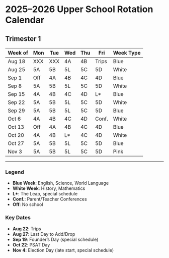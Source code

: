 <!-- command: render -->
<!-- command: landscape -->
# 2025–2026 Upper School Rotation Calendar  
## Trimester 1

| Week of | Mon | Tue | Wed | Thu | Fri   | Week Type |
|---------|-----|-----|-----|-----|-------|-----------|
| Aug 18  | XXX | XXX | 4A  | 4B  | Trips | Blue      |
| Aug 25  | 5A  | 5B  | 5L  | 5C  | 5D    | White     |
| Sep 1   | Off | 4A  | 4B  | 4C  | 4D    | Blue      |
| Sep 8   | 5A  | 5B  | 5L  | 5C  | 5D    | White     |
| Sep 15  | 4A  | 4B  | 4C  | 4D  | L*    | Blue      |
| Sep 22  | 5A  | 5B  | 5L  | 5C  | 5D    | White     |
| Sep 29  | 5A  | 5B  | 5L  | 5C  | 5D    | Blue      |
| Oct 6   | 4A  | 4B  | 4C  | 4D  | Conf. | White     |
| Oct 13  | Off | 4A  | 4B  | 4C  | 4D    | Blue      |
| Oct 20  | 4A  | 4B  | L*  | 4C  | 4D    | White     |
| Oct 27  | 5A  | 5B  | 5L  | 5C  | 5D    | Blue      |
| Nov 3   | 5A  | 5B  | 5L  | 5C  | 5D    | Pink      |

---

### Legend
- **Blue Week**: English, Science, World Language
- **White Week**: History, Mathematics
- **L\***: The Leap, special schedule
- **Conf.**: Parent/Teacher Conferences
- **Off**: No school

### Key Dates
- **Aug 22**: Trips
- **Aug 27**: Last Day to Add/Drop
- **Sep 19**: Founder’s Day (special schedule)
- **Oct 22**: PSAT Day
- **Nov 4**: Election Day (late start, special schedule)
